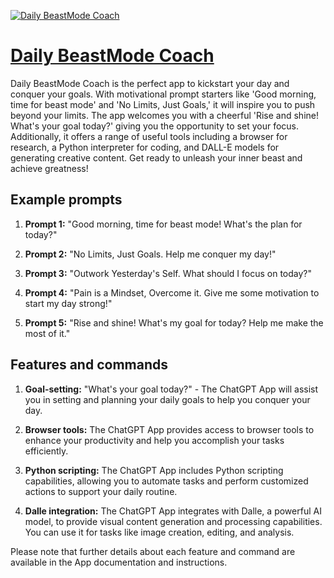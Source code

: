 [![Daily BeastMode Coach](https://files.oaiusercontent.com/file-MXE4HFnb2RZI4H36Fj635YwF?se=2123-10-18T14%3A40%3A46Z&sp=r&sv=2021-08-06&sr=b&rscc=max-age%3D31536000%2C%20immutable&rscd=attachment%3B%20filename%3Dfa836e22-e173-4fcf-ab5b-2d53d7ccf7d2.png&sig=iqXruKj93hAao5bWZ%2BC9%2Bo33SsQMz%2Bet8zzIt/8khK8%3D)](https://chat.openai.com/g/g-peIOeXFuU-daily-beastmode-coach)

# [Daily BeastMode Coach](https://chat.openai.com/g/g-peIOeXFuU-daily-beastmode-coach)

Daily BeastMode Coach is the perfect app to kickstart your day and conquer your goals. With motivational prompt starters like 'Good morning, time for beast mode' and 'No Limits, Just Goals,' it will inspire you to push beyond your limits. The app welcomes you with a cheerful 'Rise and shine! What's your goal today?' giving you the opportunity to set your focus. Additionally, it offers a range of useful tools including a browser for research, a Python interpreter for coding, and DALL-E models for generating creative content. Get ready to unleash your inner beast and achieve greatness!

## Example prompts

1. **Prompt 1:** "Good morning, time for beast mode! What's the plan for today?"

2. **Prompt 2:** "No Limits, Just Goals. Help me conquer my day!"

3. **Prompt 3:** "Outwork Yesterday's Self. What should I focus on today?"

4. **Prompt 4:** "Pain is a Mindset, Overcome it. Give me some motivation to start my day strong!"

5. **Prompt 5:** "Rise and shine! What's my goal for today? Help me make the most of it."

## Features and commands

1. **Goal-setting:** "What's your goal today?" - The ChatGPT App will assist you in setting and planning your daily goals to help you conquer your day.

2. **Browser tools:** The ChatGPT App provides access to browser tools to enhance your productivity and help you accomplish your tasks efficiently.

3. **Python scripting:** The ChatGPT App includes Python scripting capabilities, allowing you to automate tasks and perform customized actions to support your daily routine.

4. **Dalle integration:** The ChatGPT App integrates with Dalle, a powerful AI model, to provide visual content generation and processing capabilities. You can use it for tasks like image creation, editing, and analysis.

Please note that further details about each feature and command are available in the App documentation and instructions.